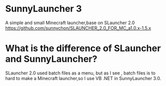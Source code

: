 # SunnyLauncher 3
A simple and small Minecraft launcher,base on SLauncher 2.0 <a href="https://github.com/sunnychon/SLAUNCHER_2.0_FOR_MC_a1.0.x-1.5.x">https://github.com/sunnychon/SLAUNCHER_2.0_FOR_MC_a1.0.x-1.5.x</a>
# What is the difference of SLauncher and SunnyLauncher?
SLauncher 2.0 used batch files as a menu, but as I see , batch files is to hard to make a Minecraft launcher,so I use VB .NET in SunnyLauncher 3.0.
